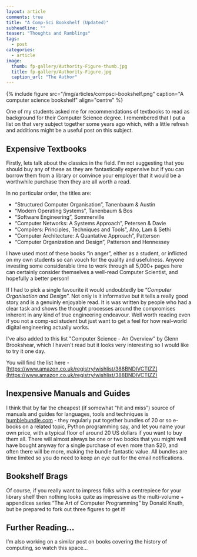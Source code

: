 ```yaml
---
layout: article
comments: true
title: "A Comp-Sci Bookshelf (Updated)"
subheadline: ""
teaser: "Thoughts and Ramblings"
tags:
  - post
categories:
  - article
image:
  thumb: fp-gallery/Authority-Figure-thumb.jpg
  title: fp-gallery/Authority-Figure.jpg
  caption_url: "The Author"
---
```

{% include figure src="/img/articles/compsci-bookshelf.png" caption="A computer science bookshelf" align="centre" %}

One of my students asked me for recommendations of textbooks to read as background for their Computer Science degree.
I remembered that I put a list on that very subject together some years ago which, with a little refresh and additions might be a useful post on this subject.

## Expensive Textbooks

Firstly, lets talk about the classics in the field. I'm not suggesting that you should buy any of these as they
are fantastically expensive but if you can borrow them from a library or convince your employer that it would be a
worthwhile purchase then they are all worth a read.

In no particular order, the titles are:

*   “Structured Computer Organisation”, Tanenbaum & Austin
*   “Modern Operating Systems”, Tanenbaum & Bos
*   “Software Engineering”, Sommerville
*   “Computer Networks: A Systems Approach”, Petersen & Davie
*   “Compilers: Principles, Techniques and Tools”, Aho, Lam & Sethi
*   “Computer Architecture: A Quantative Approach”, Patterson
*   “Computer Organization and Design”, Patterson and Hennessey

I have used most of these books “in anger”, either as a student, or inflicted on my own students so can vouch
for the quality and usefulness. Anyone investing some considerable time to work through all 5,000+ pages here
can certainly consider themselves a well-read Computer Scientist, and hopefully a better person!

If I had to pick a single favourite it would undoubtedly be “_Computer Organisation and Design_”. Not only is it
informative but it tells a really good story and is a genuinly enjoyable read. It is was written by people who had a
clear task and shows the thought processes around the compromises inherent in any kind of true engineering endeavour.
Well worth reading even if you not a comp-sci student but just want to get a feel for how real-world digital
engineering actually works.

I've also added to this list "Computer Science - An Overview" by Glenn Brookshear, which I haven't read but it
looks very interesting so I would like to try it one day.

You will find the list here - [https://www.amazon.co.uk/registry/wishlist/388BNDIVCTIZZ](https://www.amazon.co.uk/registry/wishlist/388BNDIVCTIZZ)

## Inexpensive Manuals and Guides

I think that by far the cheapest (if somewhat “hit and miss”) source of manuals and guides for languages,
tools and techniques is [humblebundle.com](https://www.humblebundle.com/) - they regularly put together
bundles of 20 or so e-books on a related topic, Python programming say, and let you name your own price,
with a typical floor of around 20 US dollars if you want to buy them all. There will almost always be
one or two books that you might well have bought anyway for a single purchase of even more than $20, and
often there will be more, making the bundle fantastic value. All bundles are time limited so you do need
to keep an eye out for the email notifications.

## Bookshelf Brags

Of course, if you really want to impress folks with a centrepiece for your library shelf then nothing
looks quite as impressive as the multi-volume + appendices series “The Art of Computer Programming”
by Donald Knuth, but be prepared to fork out three figures to get it!

## Further Reading…

I’m also working on a similar post on books covering the history of computing, so watch this space…